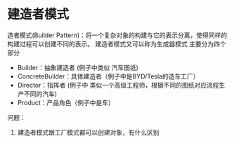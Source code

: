 # 建造者模式
造者模式(Builder Pattern)：将一个复杂对象的构建与它的表示分离，使得同样的构建过程可以创建不同的表示。 建造者模式又可以称为生成器模式
主要分为四个部分
* Builder：抽象建造者 (例子中类似 汽车图纸)
* ConcreteBuilder：具体建造者（例子中是BYD/Tesla的造车工厂）
* Director：指挥者 (例子中 类似一个高级工程师，根据不同的图纸对应流程生产不同的汽车)
* Product：产品角色（例子中是车）

问题：
1. 建造者模式跟工厂模式都可以创建对象，有什么区别